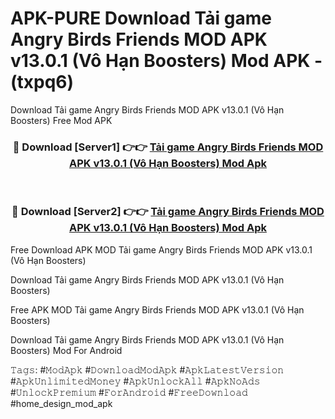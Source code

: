 # APK-PURE Download Tải game Angry Birds Friends MOD APK v13.0.1 (Vô Hạn Boosters) Mod APK - (txpq6)
Download Tải game Angry Birds Friends MOD APK v13.0.1 (Vô Hạn Boosters) Free Mod APK

<div align="center">
<h3>🔴 Download [Server1] 👉👉 <a href="https://apk-comot.site?title=Tải_game_Angry_Birds_Friends_MOD_APK_v13.0.1_(Vô_Hạn_Boosters)">Tải game Angry Birds Friends MOD APK v13.0.1 (Vô Hạn Boosters) Mod Apk</a></h3><br>

<h3>🔴 Download [Server2] 👉👉 <a href="https://apk-comot.site?title=Tải_game_Angry_Birds_Friends_MOD_APK_v13.0.1_(Vô_Hạn_Boosters)">Tải game Angry Birds Friends MOD APK v13.0.1 (Vô Hạn Boosters) Mod Apk</a></h3>
</div>


Free Download APK MOD Tải game Angry Birds Friends MOD APK v13.0.1 (Vô Hạn Boosters)

Download Tải game Angry Birds Friends MOD APK v13.0.1 (Vô Hạn Boosters) 

Free APK MOD Tải game Angry Birds Friends MOD APK v13.0.1 (Vô Hạn Boosters) 

Download Tải game Angry Birds Friends MOD APK v13.0.1 (Vô Hạn Boosters) Mod For Android

𝚃𝚊𝚐𝚜: #𝙼𝚘𝚍𝙰𝚙𝚔 #𝙳𝚘𝚠𝚗𝚕𝚘𝚊𝚍𝙼𝚘𝚍𝙰𝚙𝚔 #𝙰𝚙𝚔𝙻𝚊𝚝𝚎𝚜𝚝𝚅𝚎𝚛𝚜𝚒𝚘𝚗 #𝙰𝚙𝚔𝚄𝚗𝚕𝚒𝚖𝚒𝚝𝚎𝚍𝙼𝚘𝚗𝚎𝚢 #𝙰𝚙𝚔𝚄𝚗𝚕𝚘𝚌𝚔𝙰𝚕𝚕 #𝙰𝚙𝚔𝙽𝚘𝙰𝚍𝚜 #𝚄𝚗𝚕𝚘𝚌𝚔𝙿𝚛𝚎𝚖𝚒𝚞𝚖 #𝙵𝚘𝚛𝙰𝚗𝚍𝚛𝚘𝚒𝚍 #𝙵𝚛𝚎𝚎𝙳𝚘𝚠𝚗𝚕𝚘𝚊𝚍 #home_design_mod_apk